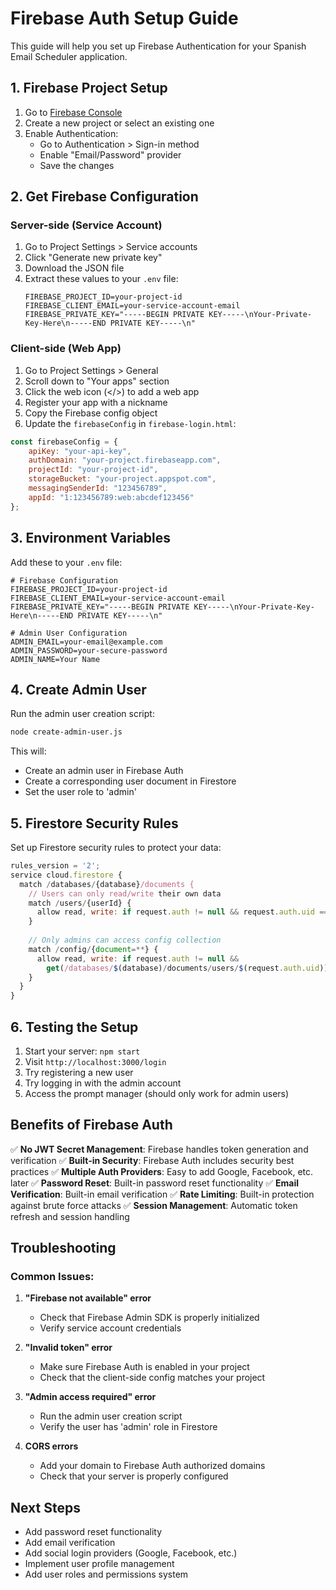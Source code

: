 # Firebase Auth Setup Guide

This guide will help you set up Firebase Authentication for your Spanish Email Scheduler application.

## 1. Firebase Project Setup

1. Go to [Firebase Console](https://console.firebase.google.com/)
2. Create a new project or select an existing one
3. Enable Authentication:
   - Go to Authentication > Sign-in method
   - Enable "Email/Password" provider
   - Save the changes

## 2. Get Firebase Configuration

### Server-side (Service Account)
1. Go to Project Settings > Service accounts
2. Click "Generate new private key"
3. Download the JSON file
4. Extract these values to your `.env` file:
   ```
   FIREBASE_PROJECT_ID=your-project-id
   FIREBASE_CLIENT_EMAIL=your-service-account-email
   FIREBASE_PRIVATE_KEY="-----BEGIN PRIVATE KEY-----\nYour-Private-Key-Here\n-----END PRIVATE KEY-----\n"
   ```

### Client-side (Web App)
1. Go to Project Settings > General
2. Scroll down to "Your apps" section
3. Click the web icon (</>) to add a web app
4. Register your app with a nickname
5. Copy the Firebase config object
6. Update the `firebaseConfig` in `firebase-login.html`:

```javascript
const firebaseConfig = {
    apiKey: "your-api-key",
    authDomain: "your-project.firebaseapp.com",
    projectId: "your-project-id",
    storageBucket: "your-project.appspot.com",
    messagingSenderId: "123456789",
    appId: "1:123456789:web:abcdef123456"
};
```

## 3. Environment Variables

Add these to your `.env` file:

```env
# Firebase Configuration
FIREBASE_PROJECT_ID=your-project-id
FIREBASE_CLIENT_EMAIL=your-service-account-email
FIREBASE_PRIVATE_KEY="-----BEGIN PRIVATE KEY-----\nYour-Private-Key-Here\n-----END PRIVATE KEY-----\n"

# Admin User Configuration
ADMIN_EMAIL=your-email@example.com
ADMIN_PASSWORD=your-secure-password
ADMIN_NAME=Your Name
```

## 4. Create Admin User

Run the admin user creation script:

```bash
node create-admin-user.js
```

This will:
- Create an admin user in Firebase Auth
- Create a corresponding user document in Firestore
- Set the user role to 'admin'

## 5. Firestore Security Rules

Set up Firestore security rules to protect your data:

```javascript
rules_version = '2';
service cloud.firestore {
  match /databases/{database}/documents {
    // Users can only read/write their own data
    match /users/{userId} {
      allow read, write: if request.auth != null && request.auth.uid == userId;
    }
    
    // Only admins can access config collection
    match /config/{document=**} {
      allow read, write: if request.auth != null && 
        get(/databases/$(database)/documents/users/$(request.auth.uid)).data.role == 'admin';
    }
  }
}
```

## 6. Testing the Setup

1. Start your server: `npm start`
2. Visit `http://localhost:3000/login`
3. Try registering a new user
4. Try logging in with the admin account
5. Access the prompt manager (should only work for admin users)

## Benefits of Firebase Auth

✅ **No JWT Secret Management**: Firebase handles token generation and verification
✅ **Built-in Security**: Firebase Auth includes security best practices
✅ **Multiple Auth Providers**: Easy to add Google, Facebook, etc. later
✅ **Password Reset**: Built-in password reset functionality
✅ **Email Verification**: Built-in email verification
✅ **Rate Limiting**: Built-in protection against brute force attacks
✅ **Session Management**: Automatic token refresh and session handling

## Troubleshooting

### Common Issues:

1. **"Firebase not available" error**
   - Check that Firebase Admin SDK is properly initialized
   - Verify service account credentials

2. **"Invalid token" error**
   - Make sure Firebase Auth is enabled in your project
   - Check that the client-side config matches your project

3. **"Admin access required" error**
   - Run the admin user creation script
   - Verify the user has 'admin' role in Firestore

4. **CORS errors**
   - Add your domain to Firebase Auth authorized domains
   - Check that your server is properly configured

## Next Steps

- Add password reset functionality
- Add email verification
- Add social login providers (Google, Facebook, etc.)
- Implement user profile management
- Add user roles and permissions system 